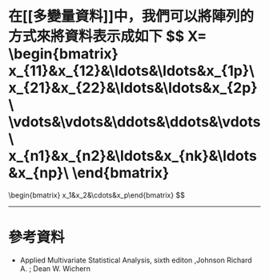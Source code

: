 在[[多變量資料]]中，我們可以將陣列的方式來將資料表示成如下
$$
X=
\begin{bmatrix}
x_{11}&x_{12}&\ldots&\ldots&x_{1p}\\
x_{21}&x_{22}&\ldots&\ldots&x_{2p}\\
\vdots&\vdots&\ddots&\ddots&\vdots\\
x_{n1}&x_{n2}&\ldots&x_{nk}&\ldots&x_{np}\\
\end{bmatrix}
=
\begin{bmatrix}
 x_1&x_2&\cdots&x_p\end{bmatrix}
$$
- - -
# 參考資料
- Applied Multivariate Statistical Analysis, sixth editon ,Johnson Richard A. ;  Dean W. Wichern